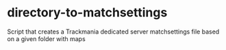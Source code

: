 # directory-to-matchsettings
Script that creates a Trackmania dedicated server matchsettings file based on a given folder with maps
